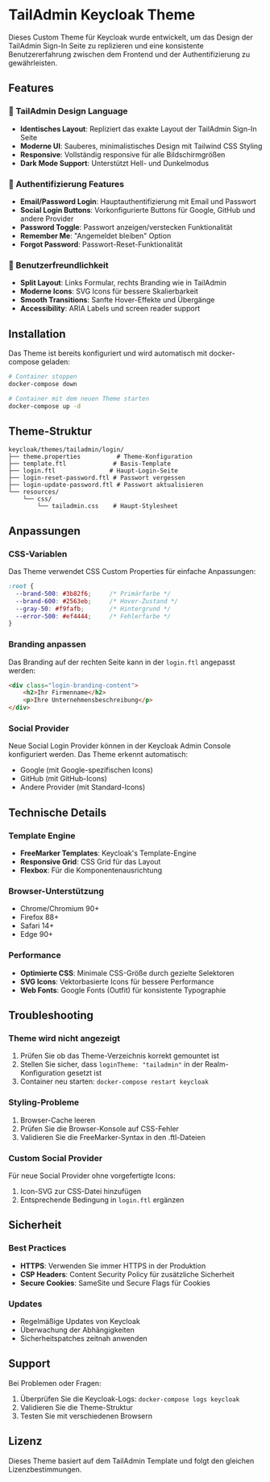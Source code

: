 # TailAdmin Keycloak Theme

Dieses Custom Theme für Keycloak wurde entwickelt, um das Design der TailAdmin Sign-In Seite zu replizieren und eine konsistente Benutzererfahrung zwischen dem Frontend und der Authentifizierung zu gewährleisten.

## Features

### 🎨 TailAdmin Design Language
- **Identisches Layout**: Repliziert das exakte Layout der TailAdmin Sign-In Seite
- **Moderne UI**: Sauberes, minimalistisches Design mit Tailwind CSS Styling
- **Responsive**: Vollständig responsive für alle Bildschirmgrößen
- **Dark Mode Support**: Unterstützt Hell- und Dunkelmodus

### 🔐 Authentifizierung Features
- **Email/Password Login**: Hauptauthentifizierung mit Email und Passwort
- **Social Login Buttons**: Vorkonfigurierte Buttons für Google, GitHub und andere Provider
- **Password Toggle**: Passwort anzeigen/verstecken Funktionalität
- **Remember Me**: "Angemeldet bleiben" Option
- **Forgot Password**: Passwort-Reset-Funktionalität

### 📱 Benutzerfreundlichkeit
- **Split Layout**: Links Formular, rechts Branding wie in TailAdmin
- **Moderne Icons**: SVG Icons für bessere Skalierbarkeit
- **Smooth Transitions**: Sanfte Hover-Effekte und Übergänge
- **Accessibility**: ARIA Labels und screen reader support

## Installation

Das Theme ist bereits konfiguriert und wird automatisch mit docker-compose geladen:

```bash
# Container stoppen
docker-compose down

# Container mit dem neuen Theme starten
docker-compose up -d
```

## Theme-Struktur

```
keycloak/themes/tailadmin/login/
├── theme.properties          # Theme-Konfiguration
├── template.ftl             # Basis-Template
├── login.ftl               # Haupt-Login-Seite
├── login-reset-password.ftl # Passwort vergessen
├── login-update-password.ftl # Passwort aktualisieren
└── resources/
    └── css/
        └── tailadmin.css    # Haupt-Stylesheet
```

## Anpassungen

### CSS-Variablen
Das Theme verwendet CSS Custom Properties für einfache Anpassungen:

```css
:root {
  --brand-500: #3b82f6;     /* Primärfarbe */
  --brand-600: #2563eb;     /* Hover-Zustand */
  --gray-50: #f9fafb;       /* Hintergrund */
  --error-500: #ef4444;     /* Fehlerfarbe */
}
```

### Branding anpassen
Das Branding auf der rechten Seite kann in der `login.ftl` angepasst werden:

```html
<div class="login-branding-content">
    <h2>Ihr Firmenname</h2>
    <p>Ihre Unternehmensbeschreibung</p>
</div>
```

### Social Provider
Neue Social Login Provider können in der Keycloak Admin Console konfiguriert werden. Das Theme erkennt automatisch:
- Google (mit Google-spezifischen Icons)
- GitHub (mit GitHub-Icons)
- Andere Provider (mit Standard-Icons)

## Technische Details

### Template Engine
- **FreeMarker Templates**: Keycloak's Template-Engine
- **Responsive Grid**: CSS Grid für das Layout
- **Flexbox**: Für die Komponentenausrichtung

### Browser-Unterstützung
- Chrome/Chromium 90+
- Firefox 88+
- Safari 14+
- Edge 90+

### Performance
- **Optimierte CSS**: Minimale CSS-Größe durch gezielte Selektoren
- **SVG Icons**: Vektorbasierte Icons für bessere Performance
- **Web Fonts**: Google Fonts (Outfit) für konsistente Typographie

## Troubleshooting

### Theme wird nicht angezeigt
1. Prüfen Sie ob das Theme-Verzeichnis korrekt gemountet ist
2. Stellen Sie sicher, dass `loginTheme: "tailadmin"` in der Realm-Konfiguration gesetzt ist
3. Container neu starten: `docker-compose restart keycloak`

### Styling-Probleme
1. Browser-Cache leeren
2. Prüfen Sie die Browser-Konsole auf CSS-Fehler
3. Validieren Sie die FreeMarker-Syntax in den .ftl-Dateien

### Custom Social Provider
Für neue Social Provider ohne vorgefertigte Icons:
1. Icon-SVG zur CSS-Datei hinzufügen
2. Entsprechende Bedingung in `login.ftl` ergänzen

## Sicherheit

### Best Practices
- **HTTPS**: Verwenden Sie immer HTTPS in der Produktion
- **CSP Headers**: Content Security Policy für zusätzliche Sicherheit
- **Secure Cookies**: SameSite und Secure Flags für Cookies

### Updates
- Regelmäßige Updates von Keycloak
- Überwachung der Abhängigkeiten
- Sicherheitspatches zeitnah anwenden

## Support

Bei Problemen oder Fragen:
1. Überprüfen Sie die Keycloak-Logs: `docker-compose logs keycloak`
2. Validieren Sie die Theme-Struktur
3. Testen Sie mit verschiedenen Browsern

## Lizenz

Dieses Theme basiert auf dem TailAdmin Template und folgt den gleichen Lizenzbestimmungen.
